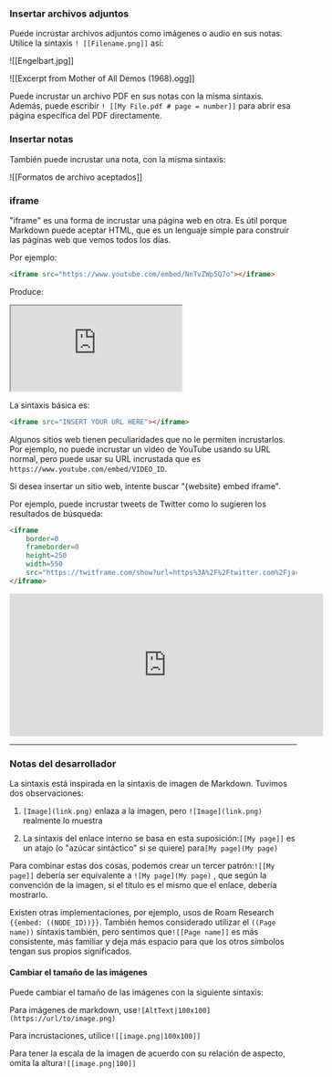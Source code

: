 ### Insertar archivos adjuntos

Puede incrustar archivos adjuntos como imágenes o audio en sus notas. Utilice la sintaxis `! [[Filename.png]]` así:

![[Engelbart.jpg]]

![[Excerpt from Mother of All Demos (1968).ogg]]

Puede incrustar un archivo PDF en sus notas con la misma sintaxis. Además, puede escribir `! [[My File.pdf # page = number]]` para abrir esa página específica del PDF directamente.

### Insertar notas

También puede incrustar una nota, con la misma sintaxis:

![[Formatos de archivo aceptados]]

### iframe

"iframe" es una forma de incrustar una página web en otra. Es útil porque Markdown puede aceptar HTML, que es un lenguaje simple para construir las páginas web que vemos todos los días.

Por ejemplo:

```html
<iframe src="https://www.youtube.com/embed/NnTvZWp5Q7o"></iframe>
```

Produce:

<iframe src="https://www.youtube.com/embed/NnTvZWp5Q7o"></iframe>

La sintaxis básica es:

```html
<iframe src="INSERT YOUR URL HERE"></iframe>
```

Algunos sitios web tienen peculiaridades que no le permiten incrustarlos. Por ejemplo, no puede incrustar un video de YouTube usando su URL normal, pero puede usar su URL incrustada que es
`https://www.youtube.com/embed/VIDEO_ID`.

Si desea insertar un sitio web, intente buscar "{website} embed iframe".

Por ejemplo, puede incrustar tweets de Twitter como lo sugieren los resultados de búsqueda:


```html
<iframe
	border=0
	frameborder=0
	height=250
	width=550  
	src="https://twitframe.com/show?url=https%3A%2F%2Ftwitter.com%2Fjack%2Fstatus%2F20">
</iframe>
```

<iframe border=0 frameborder=0 height=250 width=550  
 src="https://twitframe.com/show?url=https%3A%2F%2Ftwitter.com%2Fjack%2Fstatus%2F20"></iframe>

---

### Notas del desarrollador

La sintaxis está inspirada en la sintaxis de imagen de Markdown. Tuvimos dos observaciones:

 1. `[Image](link.png)` 
 enlaza a la imagen, pero `![Image](link.png)` realmente lo muestra

 2. La sintaxis del enlace interno se basa en esta suposición:`[[My page]]` es un atajo (o "azúcar sintáctico" si se quiere) para`[My page](My page)`

Para combinar estas dos cosas, podemos crear un tercer patrón:`![[My page]]` debería ser equivalente a `![My page](My page)` , que según la convención de la imagen, si el título es el mismo que el enlace, debería mostrarlo.

Existen otras implementaciones, por ejemplo, usos de Roam Research `{{embed: ((NODE_ID))}}`. También hemos considerado utilizar el `((Page name))` sintaxis también, pero sentimos que`![[Page name]]` es más consistente, más familiar y deja más espacio para que los otros símbolos tengan sus propios significados.

#### Cambiar el tamaño de las imágenes
Puede cambiar el tamaño de las imágenes con la siguiente sintaxis:

Para imágenes de markdown, use`![AltText|100x100](https://url/to/image.png)`

Para incrustaciones, utilice`![[image.png|100x100]]`

Para tener la escala de la imagen de acuerdo con su relación de aspecto, omita la altura`![[image.png|100]]`
